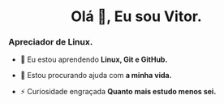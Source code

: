 <h1 align="center">Olá 👋, Eu sou Vitor.</h1>
<h3 >Apreciador de Linux.</h3>

- 🌱 Eu estou aprendendo **Linux, Git e GitHub.**

- 🤝 Estou procurando ajuda com **a minha vida.**

- ⚡ Curiosidade engraçada **Quanto mais estudo menos sei.**
